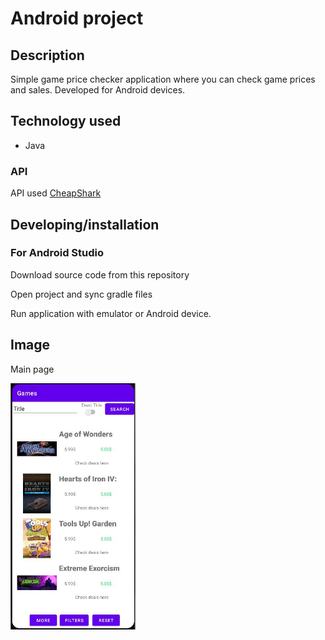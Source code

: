 # Android project

## Description

Simple game price checker application where you can check game prices and sales. Developed for Android devices.

## Technology used

- Java

### API

API used [CheapShark](https://apidocs.cheapshark.com/)

## Developing/installation

### For Android Studio
Download source code from this repository

Open project and sync gradle files

Run application with emulator or Android device.

## Image

Main page

<img src="appmainpage.JPG" width="200">
